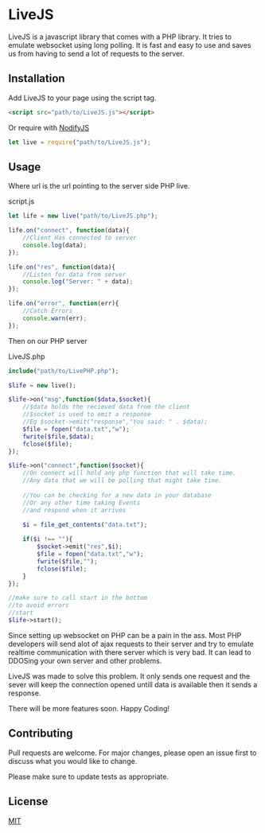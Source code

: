 # LiveJS

LiveJS is a javascript library that comes with a PHP library.
It tries to emulate websocket using long polling.
It is fast and easy to use and saves us from having to send a lot of requests to the server.

## Installation

Add LiveJS to your page using the script tag.

```html
<script src="path/to/LiveJS.js"></script>
```
Or require with [NodifyJS](https://github.com/DevBash1/NodifyJS)

```javascript
let live = require("path/to/LiveJS.js");
```

## Usage

Where url is the url pointing to the server side PHP live.

script.js
```javascript
let life = new live("path/to/LiveJS.php");

life.on("connect", function(data){
    //Client Has connected to server
    console.log(data);
});

life.on("res", function(data){
    //Listen for data from server
    console.log("Server: " + data);
});

life.on("error", function(err){
    //Catch Errors
    console.warn(err);
});
```

Then on our PHP server

LiveJS.php
```php
include("path/to/LivePHP.php");

$life = new live();

$life->on("msg",function($data,$socket){
    //$data holds the recieved data from the client
    //$socket is used to emit a response
    //Eg $socket->emit("response","You said: " . $data);
    $file = fopen("data.txt","w");
    fwrite($file,$data);
    fclose($file);
});

$life->on("connect",function($socket){
    //On connect will hold any php function that will take time.
    //Any data that we will be polling that might take time.
    
    //You can be checking for a new data in your database
    //Or any other time taking Events
    //and respond when it arrives

    $i = file_get_contents("data.txt");
    
    if($i !== ""){
        $socket->emit("res",$i);
        $file = fopen("data.txt","w");
        fwrite($file,"");
        fclose($file);
    }
});

//make sure to call start in the bottom
//to avoid errors
//start
$life->start();

```

Since setting up websocket on PHP can be a pain in the ass.
Most PHP developers will send alot of ajax requests to their server and
try to emulate realtime communication with there server which is very bad.
It can lead to DDOSing your own server and other problems.

LiveJS was made to solve this problem.
It only sends one request and the sever will keep the connection opened untill
data is available then it sends a response.

There will be more features soon.
Happy Coding!

## Contributing
Pull requests are welcome. For major changes, please open an issue first to discuss what you would like to change.

Please make sure to update tests as appropriate.

## License
[MIT](https://github.com/DevBash1/LiveJS/blob/main/LICENSE)